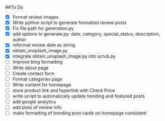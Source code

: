 ##To Do
- [x] Format review images
- [x] Write python script to generate formatted review posts
- [x] Fix file path for generation.py
- [x] add options to generate.py: date, category, special_status, description, author
- [x] reformat review date as string
- [x] obtain_unsplash_image.py
- [x] integrate obtain_unsplash_image.py into scrub.py
- [ ] Improve blog formatting
- [ ] Write about page
- [ ] Create contact form
- [ ] Format categories page
- [ ] Write content for homepage
- [ ] store product link and hyperlink with Check Price
- [ ] write script to automatically update trending and featured posts
- [ ] add google analytics
- [ ] add plots of review info
- [ ] make formatting of trending post cards on homepage consistent